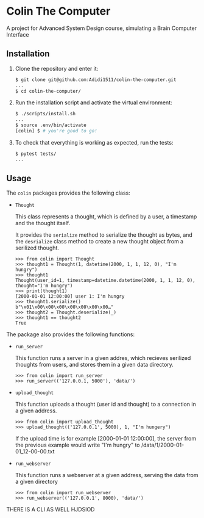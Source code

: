 # Colin The Computer

A project for Advanced System Design course, simulating a Brain Computer Interface

## Installation

1. Clone the repository and enter it:

    ```sh
    $ git clone git@github.com:Adidi1511/colin-the-computer.git
    ...
    $ cd colin-the-computer/
    ```

2. Run the installation script and activate the virtual environment:

    ```sh
    $ ./scripts/install.sh
    ...
    $ source .env/bin/activate
    [colin] $ # you're good to go!
    ```

3. To check that everything is working as expected, run the tests:


    ```sh
    $ pytest tests/
    ...
    ```
## Usage

The `colin` packages provides the following class:

- `Thought`

    This class represents a thought, which is defined by a user, a timestamp and the thought itself.

    It provides the `serialize` method to serialize the thought as bytes, and the `desrialize` class method to create a new thought object from a serilized thought.

    ```pycon
    >>> from colin import Thought
    >>> thought1 = Thought(1, datetime(2000, 1, 1, 12, 0), "I'm hungry")
	>>> thought1
	Thought(user_id=1, timestamp=datetime.datetime(2000, 1, 1, 12, 0), thought="I'm hungry")
	>>> print(thought1)
	[2000-01-01 12:00:00] user 1: I'm hungry
    >>> thought1.serialize()
	b"\x01\x00\x00\x00\x00\x00\x00\x00…"
	>>> thought2 = Thought.deserialize(_)
	>>> thought1 == thought2
	True
    ```

The package also provides the following functions:
- `run_server`

    This function runs a server in a given addres, which recieves serilized thoughts from users, and stores them in a given data directory.

    ```pycon
    >>> from colin import run_server
    >>> run_server(('127.0.0.1, 5000'), 'data/')
    ```

- `upload_thought`

    This function uploads a thought (user id and thought) to a connection in a given address.

    ```pycon
    >>> from colin import upload_thought
    >>> upload_thought(('127.0.0.1', 5000), 1, "I'm hungery")
    ```
    If the upload time is for example [2000-01-01 12:00:00], the server from the previous example would write "I'm hungry" to /data/1/2000-01-01_12-00-00.txt

- `run_webserver`

    This function runs a webserver at a given address, serving the data from a given directory

    ```pycon
    >>> from colin import run_webserver
    >>> run_webserver(('127.0.0.1', 8000), 'data/')
    ```

THERE IS A CLI AS WELL HJDSIOD